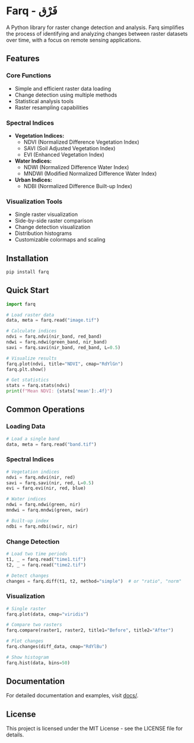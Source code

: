# Farq - فَرْق

A Python library for raster change detection and analysis. Farq simplifies the process of identifying and analyzing changes between raster datasets over time, with a focus on remote sensing applications.

## Features

### Core Functions
- Simple and efficient raster data loading
- Change detection using multiple methods
- Statistical analysis tools
- Raster resampling capabilities

### Spectral Indices
- **Vegetation Indices:**
  - NDVI (Normalized Difference Vegetation Index)
  - SAVI (Soil Adjusted Vegetation Index)
  - EVI (Enhanced Vegetation Index)
- **Water Indices:**
  - NDWI (Normalized Difference Water Index)
  - MNDWI (Modified Normalized Difference Water Index)
- **Urban Indices:**
  - NDBI (Normalized Difference Built-up Index)

### Visualization Tools
- Single raster visualization
- Side-by-side raster comparison
- Change detection visualization
- Distribution histograms
- Customizable colormaps and scaling

## Installation

```bash
pip install farq
```

## Quick Start

```python
import farq

# Load raster data
data, meta = farq.read("image.tif")

# Calculate indices
ndvi = farq.ndvi(nir_band, red_band)
ndwi = farq.ndwi(green_band, nir_band)
savi = farq.savi(nir_band, red_band, L=0.5)

# Visualize results
farq.plot(ndvi, title="NDVI", cmap="RdYlGn")
farq.plt.show()

# Get statistics
stats = farq.stats(ndvi)
print(f"Mean NDVI: {stats['mean']:.4f}")
```

## Common Operations

### Loading Data
```python
# Load a single band
data, meta = farq.read("band.tif")
```

### Spectral Indices
```python
# Vegetation indices
ndvi = farq.ndvi(nir, red)
savi = farq.savi(nir, red, L=0.5)
evi = farq.evi(nir, red, blue)

# Water indices
ndwi = farq.ndwi(green, nir)
mndwi = farq.mndwi(green, swir)

# Built-up index
ndbi = farq.ndbi(swir, nir)
```

### Change Detection
```python
# Load two time periods
t1, _ = farq.read("time1.tif")
t2, _ = farq.read("time2.tif")

# Detect changes
changes = farq.diff(t1, t2, method="simple")  # or "ratio", "norm"
```

### Visualization
```python
# Single raster
farq.plot(data, cmap="viridis")

# Compare two rasters
farq.compare(raster1, raster2, title1="Before", title2="After")

# Plot changes
farq.changes(diff_data, cmap="RdYlBu")

# Show histogram
farq.hist(data, bins=50)
```

## Documentation

For detailed documentation and examples, visit [docs/](docs/).

## License

This project is licensed under the MIT License - see the LICENSE file for details.